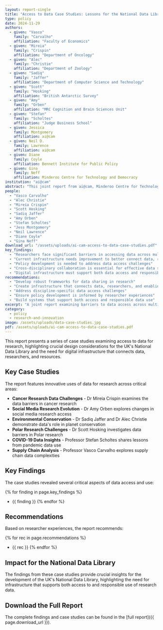 ```yaml
---
layout: report-single
title: "Access to Data Case Studies: Lessons for the National Data Library"
type: policy
date: 2024-11-29
authors:
  - given: "Vasco"
    family: "Carvalho"
    affiliation: "Faculty of Economics"
  - given: "Mireia"
    family: "Crispin"
    affiliation: "Department of Oncology"
  - given: "Alec"
    family: "Christie"
    affiliation: "Department of Zoology"
  - given: "Sadiq"
    family: "Jaffer"
    affiliation: "Department of Computer Science and Technology"
  - given: "Scott"
    family: "Hosking"
    affiliation: "British Antarctic Survey"
  - given: "Amy"
    family: "Orben"
    affiliation: "MRC Cognition and Brain Sciences Unit"
  - given: "Stefan"
    family: "Scholtes"
    affiliation: "Judge Business School"
  - given: Jessica
    family: Montgomery
    affiliation: ai@cam
  - given: Neil D.
    family: Lawrence
    affiliation: ai@cam
  - given: Diane
    family: Coyle
    affiliation: Bennett Institute for Public Policy
  - given: Gina
    family: Neff
    affiliation: Minderoo Centre for Technology and Democracy
institution: "ai@cam"
abstract: "This joint report from ai@cam, Minderoo Centre for Technology and Democracy, and the Bennett Institute for Public Policy presents a series of case studies examining access to data for research. Through real-world examples across multiple disciplines, the report illustrates current barriers researchers face and proposes policy developments to address these challenges."
people:
  - "Vasco Carvalho"
  - "Alec Christie"
  - "Mireia Crispin"
  - "Scott Hosking"
  - "Sadiq Jaffer"
  - "Amy Orben"
  - "Stefan Scholtes"
  - "Jess Montgomery"
  - "Neil Lawrence"
  - "Diane Coyle"
  - "Gina Neff"
download_url: "/assets/uploads/ai-cam-access-to-data-case-studies.pdf"
key_findings:
  - "Researchers face significant barriers in accessing data across multiple disciplines"
  - "Current infrastructure needs improvement to better connect data, researchers, and resources"
  - "Policy development is needed to address data access challenges"
  - "Cross-disciplinary collaboration is essential for effective data sharing"
  - "Digital infrastructure must support both data access and responsible use"
recommendations:
  - "Develop robust frameworks for data sharing in research"
  - "Create infrastructure that connects data, researchers, and enabling resources"
  - "Address discipline-specific data access challenges"
  - "Ensure policy development is informed by researcher experiences"
  - "Build systems that support both access and responsible data use"
excerpt: "A joint report examining barriers to data access across multiple research disciplines, providing crucial insights for the development of the UK's National Data Library."
category:
  - policy
  - research-and-innovation
image: /assets/uploads/data-case-studies.jpg
pdf: /assets/uploads/ai-cam-access-to-data-case-studies.pdf
---
```


This report presents a series of case studies examining access to data for research, highlighting crucial design considerations for the UK's National Data Library and the need for digital infrastructure that connects data, researchers, and resources.

## Key Case Studies

The report features innovative uses of data for research across critical areas:

- **Cancer Research Data Challenges** - Dr Mireia Crispin examines the data barriers in cancer research
- **Social Media Research Evolution** - Dr Amy Orben explores changes in social media research access
- **Environmental Conservation** - Dr Sadiq Jaffer and Dr Alec Christie demonstrate data's role in planet conservation
- **Polar Research Challenges** - Dr Scott Hosking investigates data barriers in Polar research
- **COVID-19 Data Insights** - Professor Stefan Scholtes shares lessons from pandemic data use
- **Supply Chain Analysis** - Professor Vasco Carvalho explores supply chain data complexities

## Key Findings

The case studies revealed several critical aspects of data access and use:

{% for finding in page.key_findings %}
- {{ finding }}
{% endfor %}

## Recommendations

Based on researcher experiences, the report recommends:

{% for rec in page.recommendations %}
- {{ rec }}
{% endfor %}

## Impact for the National Data Library

The findings from these case studies provide crucial insights for the development of the UK's National Data Library, highlighting the need for infrastructure that supports both access to and responsible use of research data.

## Download the Full Report

The complete findings and case studies can be found in the [full report]({{ page.download_url }}). 
